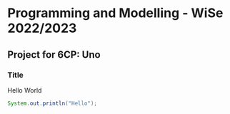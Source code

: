 # Programming and Modelling - WiSe 2022/2023

## Project for 6CP: Uno

### Title
Hello World
```java
System.out.println("Hello");
```